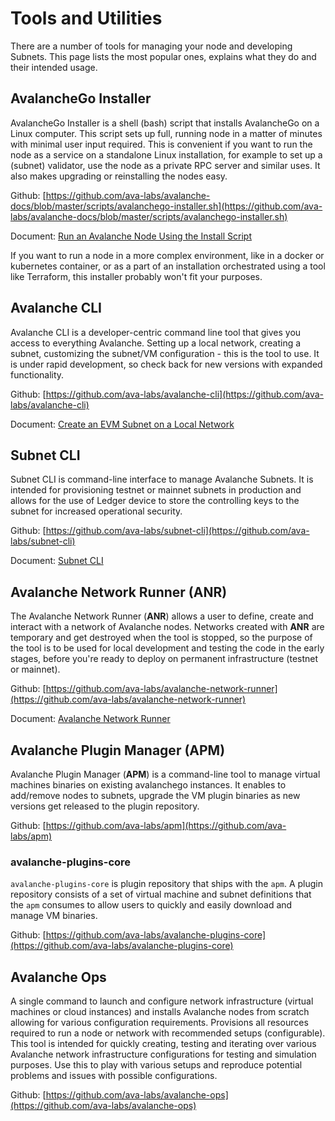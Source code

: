 # Tools and Utilities

There are a number of tools for managing your node and developing Subnets. This
page lists the most popular ones, explains what they do and their intended usage.

## AvalancheGo Installer

AvalancheGo Installer is a shell (bash) script that installs AvalancheGo on a Linux computer. This script sets up full, running node in a matter of minutes with minimal user input required. This is convenient if you want to run the node as a service on a standalone Linux installation, for example to set up a (subnet) validator, use the node as a private RPC server and similar uses. It also makes upgrading or reinstalling the nodes easy.

Github: [https://github.com/ava-labs/avalanche-docs/blob/master/scripts/avalanchego-installer.sh](https://github.com/ava-labs/avalanche-docs/blob/master/scripts/avalanchego-installer.sh)

Document: [Run an Avalanche Node Using the Install Script](../nodes/build/set-up-node-with-installer.md)

If you want to run a node in a more complex environment, like in a docker or kubernetes container, or as a part of an installation orchestrated using a tool like Terraform, this installer probably won't fit your purposes.

## Avalanche CLI

Avalanche CLI is a developer-centric command line tool that gives you access to everything Avalanche. Setting up a local network, creating a subnet, customizing the subnet/VM configuration - this is the tool to use. It is under rapid development, so check back for new versions with expanded functionality.

Github: [https://github.com/ava-labs/avalanche-cli](https://github.com/ava-labs/avalanche-cli)

Document: [Create an EVM Subnet on a Local Network](../subnets/create-a-local-subnet.md)

## Subnet CLI

Subnet CLI is command-line interface to manage Avalanche Subnets. It is intended for provisioning testnet or mainnet subnets in production and allows for the use of Ledger device to store the controlling keys to the subnet for increased operational security.

Github: [https://github.com/ava-labs/subnet-cli](https://github.com/ava-labs/subnet-cli)

Document: [Subnet CLI](../subnets/subnet-cli.md)

## Avalanche Network Runner (ANR)

The Avalanche Network Runner (**ANR**) allows a user to define, create and interact with a network of Avalanche nodes. Networks created with **ANR** are temporary and get destroyed when the tool is stopped, so the purpose of the tool is to be used for local development and testing the code in the early stages, before you're ready to deploy on permanent infrastructure (testnet or mainnet).

Github: [https://github.com/ava-labs/avalanche-network-runner](https://github.com/ava-labs/avalanche-network-runner)

Document: [Avalanche Network Runner](../subnets/network-runner.md)

## Avalanche Plugin Manager (APM)

Avalanche Plugin Manager (**APM**) is a command-line tool to manage virtual machines binaries on existing avalanchego instances. It enables to add/remove nodes to subnets, upgrade the VM plugin binaries as new versions get released to the plugin repository.

Github: [https://github.com/ava-labs/apm](https://github.com/ava-labs/apm)

### avalanche-plugins-core

`avalanche-plugins-core` is plugin repository that ships with the `apm`. A plugin repository consists of a set of virtual machine and subnet definitions that the `apm` consumes to allow users to quickly and easily download and manage VM binaries.

Github: [https://github.com/ava-labs/avalanche-plugins-core](https://github.com/ava-labs/avalanche-plugins-core)

## Avalanche Ops

A single command to launch and configure network infrastructure (virtual machines or cloud instances) and installs Avalanche nodes from scratch allowing for various configuration requirements. Provisions all resources required to run a node or network with recommended setups (configurable). This tool is intended for quickly creating, testing and iterating over various Avalanche network infrastructure configurations for testing and simulation purposes. Use this to play with various setups and reproduce potential problems and issues with possible configurations.

Github: [https://github.com/ava-labs/avalanche-ops](https://github.com/ava-labs/avalanche-ops)
